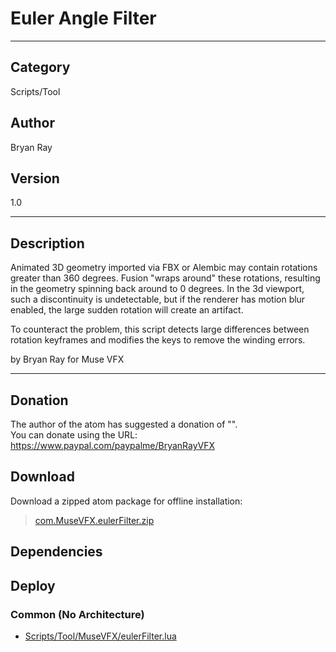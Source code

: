 # Euler Angle Filter
___

## Category
Scripts/Tool

## Author
Bryan Ray

## Version
1.0

___

## Description
<p>Animated 3D geometry imported via FBX or Alembic may contain rotations greater than 360 degrees.
Fusion "wraps around" these rotations, resulting in the geometry spinning back around to 0 degrees.
In the 3d viewport, such a discontinuity is undetectable, but if the renderer has motion blur
enabled, the large sudden rotation will create an artifact.</p>

<p>To counteract the problem, this script detects large differences between rotation keyframes and
modifies the keys to remove the winding errors.</p>

<p>by Bryan Ray for Muse VFX</p>

___

## Donation
The author of the atom has suggested a donation of "".  
You can donate using the URL: <a href="https://www.paypal.com/paypalme/BryanRayVFX">https://www.paypal.com/paypalme/BryanRayVFX</a>

## Download

Download a zipped atom package for offline installation:
> [com.MuseVFX.eulerFilter.zip](https://gitlab.com/WeSuckLess/Reactor/-/archive/master/Reactor-master.zip?path=Atoms/com.MuseVFX.eulerFilter)  

## Dependencies

## Deploy

### Common (No Architecture)

<ul>
<li><a href="https://gitlab.com/WeSuckLess/Reactor/-/blob/master/Atoms/com.MuseVFX.eulerFilter/Scripts/Tool/MuseVFX/eulerFilter.lua?ref_type=heads">Scripts/Tool/MuseVFX/eulerFilter.lua</a></li>
</ul>
